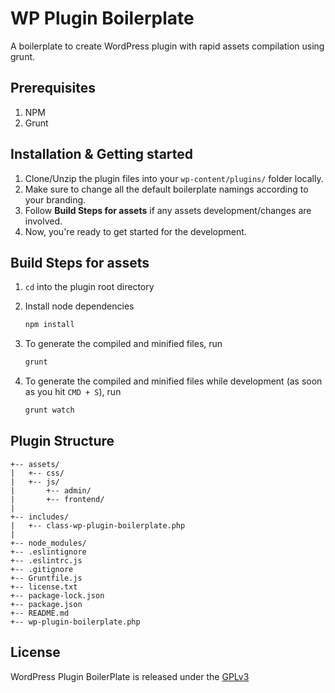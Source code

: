 # WP Plugin Boilerplate

A boilerplate to create WordPress plugin with rapid assets compilation using grunt. 

## Prerequisites

1. NPM
2. Grunt

## Installation & Getting started

1. Clone/Unzip the plugin files into your `wp-content/plugins/` folder locally.
2. Make sure to change all the default boilerplate namings according to your branding.
3. Follow **Build Steps for assets** if any assets development/changes are involved.
4. Now, you're ready to get started for the development.


## Build Steps for assets

1. `cd` into the plugin root directory
2. Install node dependencies
   ```bash
   npm install
   ```

3. To generate the compiled and minified files, run
   ```bash
   grunt
   ```

4. To generate the compiled and minified files while development (as soon as you hit `CMD + S`), run
   ```bash
   grunt watch
   ```

## Plugin Structure

```
+-- assets/
|   +-- css/
|   +-- js/
|       +-- admin/
|       +-- frontend/
|
+-- includes/
|   +-- class-wp-plugin-boilerplate.php
|
+-- node_modules/
+-- .eslintignore
+-- .eslintrc.js
+-- .gitignore
+-- Gruntfile.js
+-- license.txt
+-- package-lock.json
+-- package.json
+-- README.md
+-- wp-plugin-boilerplate.php
```


## License
WordPress Plugin BoilerPlate is released under the [GPLv3](https://www.gnu.org/licenses/gpl-3.0.html)